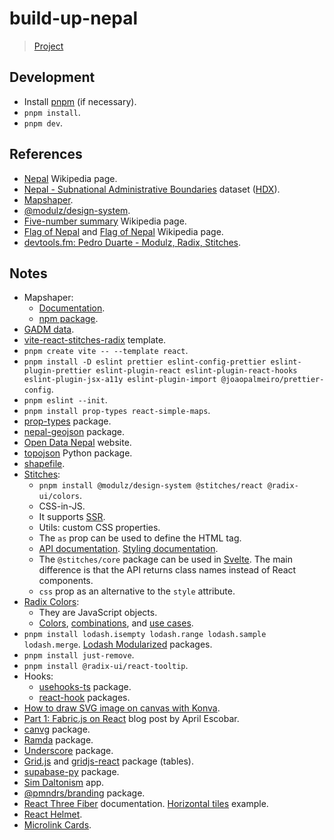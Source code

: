 # build-up-nepal

> [Project](https://www.vizforsocialgood.com/join-a-project/2021/12/28/build-up-nepal)

## Development

- Install [pnpm](https://pnpm.io/installation) (if necessary).
- `pnpm install`.
- `pnpm dev`.

## References

- [Nepal](https://en.wikipedia.org/wiki/Nepal) Wikipedia page.
- [Nepal - Subnational Administrative Boundaries](https://data.humdata.org/dataset/administrative-bounadries-of-nepal) dataset ([HDX](https://data.humdata.org/)).
- [Mapshaper](https://github.com/mbloch/mapshaper).
- [@modulz/design-system](https://www.npmjs.com/package/@modulz/design-system).
- [Five-number summary](https://en.wikipedia.org/wiki/Five-number_summary) Wikipedia page.
- [Flag of Nepal](https://commons.wikimedia.org/wiki/File:Flag_of_Nepal.svg) and [Flag of Nepal](https://en.wikipedia.org/wiki/Flag_of_Nepal) Wikipedia page.
- [devtools.fm: Pedro Duarte - Modulz, Radix, Stitches](https://devtools.fm/episode/17).

## Notes

- Mapshaper:
  - [Documentation](https://github.com/mbloch/mapshaper/wiki/Command-Reference).
  - [npm package](https://www.npmjs.com/package/mapshaper).
- [GADM data](https://gadm.org/download_country.html).
- [vite-react-stitches-radix](https://github.com/xixixao/vite-react-stitches-radix) template.
- `pnpm create vite -- --template react`.
- `pnpm install -D eslint prettier eslint-config-prettier eslint-plugin-prettier eslint-plugin-react eslint-plugin-react-hooks eslint-plugin-jsx-a11y eslint-plugin-import @joaopalmeiro/prettier-config`.
- `pnpm eslint --init`.
- `pnpm install prop-types react-simple-maps`.
- [prop-types](https://www.npmjs.com/package/prop-types) package.
- [nepal-geojson](https://github.com/Acesmndr/nepal-geojson) package.
- [Open Data Nepal](https://opendatanepal.com/) website.
- [topojson](https://github.com/mattijn/topojson) Python package.
- [shapefile](https://github.com/mbostock/shapefile).
- [Stitches](https://stitches.dev/):
  - `pnpm install @modulz/design-system @stitches/react @radix-ui/colors`.
  - CSS-in-JS.
  - It supports [SSR](https://stitches.dev/docs/server-side-rendering).
  - Utils: custom CSS properties.
  - The `as` prop can be used to define the HTML tag.
  - [API documentation](https://stitches.dev/docs/api). [Styling documentation](https://stitches.dev/docs/styling).
  - The `@stitches/core` package can be used in [Svelte](https://stitches.dev/docs/frequently-asked-questions#is-stitches-limited-to-react). The main difference is that the API returns class names instead of React components.
  - `css` prop as an alternative to the `style` attribute.
- [Radix Colors](https://www.radix-ui.com/colors):
  - They are JavaScript objects.
  - [Colors](https://www.radix-ui.com/docs/colors/palette-composition/the-scales), [combinations](https://www.radix-ui.com/docs/colors/palette-composition/composing-a-palette), and [use cases](https://www.radix-ui.com/docs/colors/palette-composition/understanding-the-scale).
- `pnpm install lodash.isempty lodash.range lodash.sample lodash.merge`. [Lodash Modularized](https://www.npmjs.com/search?q=keywords:lodash-modularized) packages.
- `pnpm install just-remove`.
- `pnpm install @radix-ui/react-tooltip`.
- Hooks:
  - [usehooks-ts](https://usehooks-ts.com/) package.
  - [react-hook](https://github.com/jaredLunde/react-hook) packages.
- [How to draw SVG image on canvas with Konva](https://konvajs.org/docs/sandbox/SVG_On_Canvas.html).
- [Part 1: Fabric.js on React](https://aprilescobar.medium.com/part-1-fabric-js-on-react-fabric-canvas-e4094e4d0304) blog post by April Escobar.
- [canvg](https://github.com/canvg/canvg) package.
- [Ramda](https://ramdajs.com/) package.
- [Underscore](https://underscorejs.org/) package.
- [Grid.js](https://gridjs.io/) and [gridjs-react](https://github.com/grid-js/gridjs-react) package (tables).
- [supabase-py](https://github.com/supabase-community/supabase-py) package.
- [Sim Daltonism](https://michelf.ca/projects/sim-daltonism/) app.
- [@pmndrs/branding](https://github.com/pmndrs/branding) package.
- [React Three Fiber](https://docs.pmnd.rs/react-three-fiber/getting-started/introduction) documentation. [Horizontal tiles](https://codesandbox.io/s/horizontal-tiles-l4klb) example.
- [React Helmet](https://github.com/nfl/react-helmet).
- [Microlink Cards](https://cards.microlink.io/editor).
